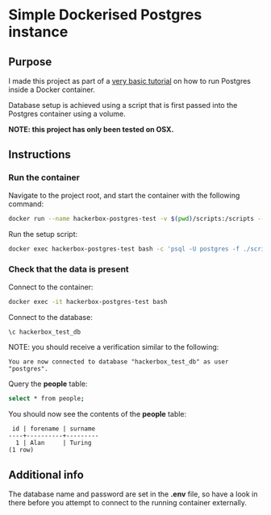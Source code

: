 # Simple Dockerised Postgres instance #

## Purpose ##

I made this project as part of a [very basic tutorial](https://hackerbox.io/articles/postgres-docker-setup/) on how to run Postgres inside a Docker container.

Database setup is achieved using a script that is first passed into the Postgres container using a volume.

**NOTE: this project has only been tested on OSX.**

## Instructions ##

### Run the container ###

Navigate to the project root, and start the container with the following command:

```bash
docker run --name hackerbox-postgres-test -v $(pwd)/scripts:/scripts --env-file ./.env -p 5432:5432 -d postgres:11.1
```

Run the setup script:

```bash
docker exec hackerbox-postgres-test bash -c 'psql -U postgres -f ./scripts/setup.psql'
```

### Check that the data is present ###

Connect to the container:

```bash
docker exec -it hackerbox-postgres-test bash
```

Connect to the database:

```bash
\c hackerbox_test_db
```

NOTE: you should receive a verification similar to the following:

```text
You are now connected to database "hackerbox_test_db" as user "postgres".
```

Query the **people** table:

```bash
select * from people;
```

You should now see the contents of the **people** table:

```text
 id | forename | surname
----+----------+---------
  1 | Alan     | Turing
(1 row)
```

## Additional info ##

The database name and password are set in the **.env** file, so have a look in there before you attempt to connect to the running container externally.